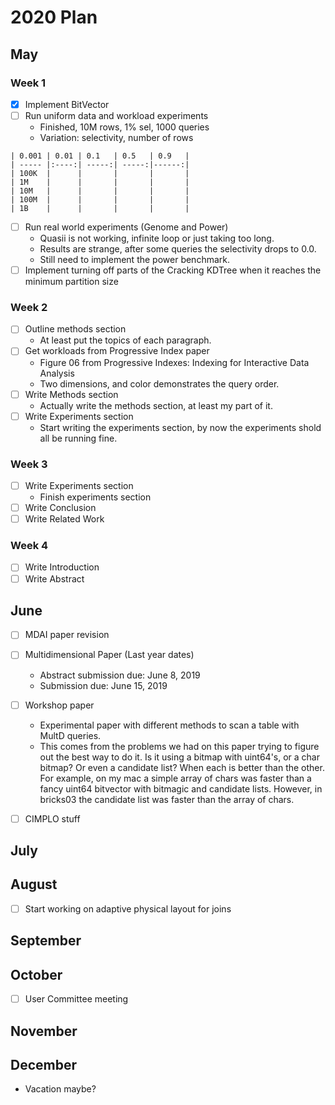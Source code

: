 
# 2020 Plan
## May
### Week 1

- [x] Implement BitVector
- [ ] Run uniform data and workload experiments
    - Finished, 10M rows, 1% sel, 1000 queries
    - Variation: selectivity, number of rows
```
| 0.001 | 0.01 | 0.1   | 0.5   | 0.9   |
| ----- |:----:| -----:| -----:|------:|
| 100K	|      |       |       |       |
| 1M	|      |       |       |       |
| 10M	|      |       |       |       |
| 100M	|      |       |       |       |
| 1B	|      |       |       |       |
```


- [ ] Run real world experiments (Genome and Power)
    - Quasii is not working, infinite loop or just taking too long.
    - Results are strange, after some queries the selectivity drops to 0.0.
    - Still need to implement the power benchmark.
- [ ] Implement turning off parts of the Cracking KDTree when it reaches the minimum
        partition size

### Week 2

- [ ] Outline methods section
    - At least put the topics of each paragraph.
- [ ] Get workloads from Progressive Index paper
    - Figure 06 from Progressive Indexes: Indexing for Interactive Data Analysis
    - Two dimensions, and color demonstrates the query order.
- [ ] Write Methods section
    - Actually write the methods section, at least my part of it.
- [ ] Write Experiments section
    - Start writing the experiments section, by now the experiments shold all
        be running fine.

### Week 3

- [ ] Write Experiments section
    - Finish experiments section
- [ ] Write Conclusion
- [ ] Write Related Work

### Week 4

- [ ] Write Introduction
- [ ] Write Abstract

## June
- [ ] MDAI paper revision

- [ ] Multidimensional Paper (Last year dates)
	- Abstract submission due: June 8, 2019
	- Submission due: June 15, 2019

- [ ] Workshop paper
    - Experimental paper with different methods to scan a table with MultD queries.
    - This comes from the problems we had on this paper trying to figure out the best
        way to do it. Is it using a bitmap with uint64's, or a char bitmap? Or even a
        candidate list? When each is better than the other. For example, on my mac
        a simple array of chars was faster than a fancy uint64 bitvector with bitmagic and
        candidate lists. However, in bricks03 the candidate list was faster than the array
        of chars.

- [ ] CIMPLO stuff

## July
	
## August

- [ ] Start working on adaptive physical layout for joins

## September
## October
- [ ] User Committee meeting
## November
## December
- Vacation maybe?
